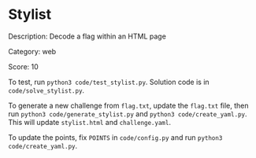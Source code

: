 # Stylist

Description: Decode a flag within an HTML page

Category: web

Score: 10 

To test, run `python3 code/test_stylist.py`.
Solution code is in `code/solve_stylist.py`.

To generate a new challenge from `flag.txt`,
update the `flag.txt` file, then run `python3 code/generate_stylist.py`
and `python3 code/create_yaml.py`.
This will update `stylist.html` and `challenge.yaml`.

To update the points, fix `POINTS` in `code/config.py` and run
`python3 code/create_yaml.py`.

